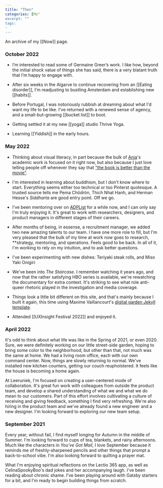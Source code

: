 ```yaml
---
title: "Then"
categories: [Me"
excerpt: ""
tags:
- 
---
```

An archive of my [[Now]] page.

### October 2022

- I’m interested to read some of Germaine Greer’s work. I like how, beyond the initial shock value of things she has said, there is a very blatant truth that I’m happy to engage with.

- After six weeks in the Algarve to continue recovering from an [[Eating disorder]], I’m readjusting to bustling Amsterdam and establishing new [[habits]].

- Before Portugal, I was notoriously rubbish at dreaming about what I'd want my life to be like. I've returned with a renewed sense of agency, and a small-but-growing [[bucket list]] to boot.

- Getting settled it at my new [[yoga]] studio Thrive Yoga.

- Learning [[Yiddish]] in the early hours.

  

### May 2022

- Thinking about visual literacy, in part because the bulk of [Anja](https://anjawaleson.notion.site/Anja-Waleson-0182c8df804b4b12ab6e70b5b5795a55)'s academic work is focused on it right now, but also because I just love telling people off whenever they say that ["the book is better than the movie"](https://www.theguardian.com/books/2020/dec/07/a-novel-idea-is-the-book-always-better-than-the-film).

- I'm interested in learning about buddhism, but I don't know where to start. Everything seems either too technical or too Pinterst quotesque. A trusted source tells me Pema Chödrön, Thich Nhat Hanh, and Herman Hesse's _Siddharta_ are good entry point. Off we go.

- I've been mentoring over on [ADPList](https://adplist.org/mentors/zinzy-nev-geene) for a while now, and I can only say I'm truly enjoying it. It's great to work with researchers, designers, and product managers in different stages of their careers.

- After months of being, in essense, a recruitment manager, we added two new amazing talents to our team. I have one more role to fill, but I'm very pleased that the bulk of my time at work now goes to research, **strategy, mentoring, and operations. Feels good to be back. In all of it, I'm working to rely on my intuition, and to ask better questions.

- I've been experimenting with new dishes: Teriyaki steak rolls, and Miso Yaki Onigiri

- We've been into _The Staircase_. I remember watching it years ago, and now that the rather satisfying HBO series is available, we're rewatching the documentary for extra context. It's striking to see what role anti-queer rhetoric played in the investigation and media coverage.

- Things look a little bit different on this site, and that's mainly because I built it again, this time using Maxime Vaillancourt's [digital garden Jekyll template](https://github.com/maximevaillancourt/digital-garden-jekyll-template).

- Attended [[UXInsight Festival 2022]] and enjoyed it.

  

### April 2022

It's odd to think about what life was like in the Spring of 2021, or even 2020. Sure, we were definitely working on our little street-side garden, hoping to bring some color to the neighborhood, but other than that, not much was the same at home. We had a living room office, each with our own command center. Now, things are slowly returning to normal. We've installed new kitchen counters, getting our couch reupholstered. It feels like the house is becoming a home again.

  

At Leeruniek, I'm focused on creating a user-centered mode of collaboration. It's great fun work with colleagues from outside the product team, and develop a shared understanding of what we and what we do mean to our customers. Part of this effort involves cultivating a culture of receiving and giving feedback, something I find very refreshing. We're also hiring in the product team and we've already found a new engineer and a new designer. I'm looking forward to exploring our new team setup.

  

### September 2021

Every year, without fail, I find myself longing for Autumn in the middle of Summer. I'm looking forward to cups of tea, blankets, and rainy afternoons. Much like the characters in _You've Got Mail_, I love September because it reminds me of freshly-sharpened pencils and other things that prompt a back-to-school vibe. I'm also looking forward to quilting a prayer mat.

  

What I'm enjoying spiritual reflections on the Lectio 365 app, as well as CelinaSpookyBoo's dad jokes and her accompanying laugh. I've been reading about chronic shame. I've been playing around with Gatsby starters for a bit, and I'm ready to begin building things from scratch.